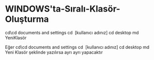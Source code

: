 # WINDOWS'ta-Sıralı-Klasör-Oluşturma

cd\cd documents and settings
cd  [kullanıcı adınız]
cd desktop
md YeniKlasör

Eğer cd\cd documents and settings
cd  [kullanıcı adınız]
cd desktop
md Yeni Klasör şeklinde yazılırsa ayrı ayrı yapacaktır
